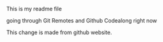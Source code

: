 This is my readme file

going through Git Remotes and Github Codealong right now

This change is made from github website.
